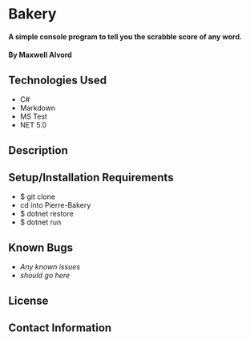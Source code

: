 # Bakery

#### A simple console program to tell you the scrabble score of any word.

#### By Maxwell Alvord

## Technologies Used

* C#
* Markdown
* MS Test
* NET 5.0

## Description


## Setup/Installation Requirements

* $ git clone 
* cd into Pierre-Bakery
* $ dotnet restore 
* $ dotnet run 

## Known Bugs

* _Any known issues_
* _should go here_

## License

## Contact Information